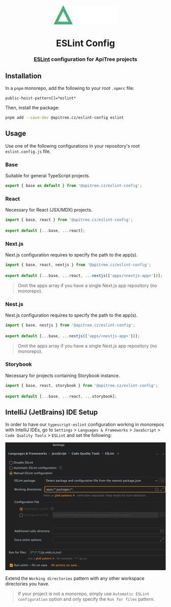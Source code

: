 <div align="center">

<a href="https://github.com/ApiTreeCZ">
<img alt="ApiTree s.r.o." src="../../public/apitree.png" width="201" />
</a>

# ESLint Config

### [ESLint](https://eslint.org) configuration for ApiTree projects

</div>

## Installation

In a `pnpm` monorepo, add the following to your root `.npmrc` file:

```
public-hoist-pattern[]=*eslint*
```

Then, install the package:

```bash
pnpm add --save-dev @apitree.cz/eslint-config eslint
```

## Usage

Use one of the following configurations in your repository's root `eslint.config.js` file.

### Base

Suitable for general TypeScript projects.

```javascript
export { base as default } from '@apitree.cz/eslint-config';
```

### React

Necessary for React (JSX/MDX) projects.

```javascript
import { base, react } from '@apitree.cz/eslint-config';

export default [...base, ...react];
```

### Next.js

Next.js configuration requires to specify the path to the app(s).

```javascript
import { base, react, nextjs } from '@apitree.cz/eslint-config';

export default [...base, ...react, ...nextjs(['apps/<nextjs-app>'])];
```

> Omit the apps array if you have a single Next.js app repository (no monorepo).

### Nest.js

Nest.js configuration requires to specify the path to the app(s).

```javascript
import { base, nestjs } from '@apitree.cz/eslint-config';

export default [...base, ...nestjs(['apps/<nestjs-app>'])];
```

> Omit the apps array if you have a single Nest.js app repository (no monorepo).

### Storybook

Necessary for projects containing Storybook instance.

```javascript
import { base, react, storybook } from '@apitree.cz/eslint-config';

export default [...base, ...react, ...storybook];
```

## IntelliJ (JetBrains) IDE Setup

In order to have our `typescript-eslint` configuration working in monorepos with IntelliJ IDEs, go to `Settings` >
`Languages & Frameworks` > `JavaScript` > `Code Quality Tools` > `ESLint` and set the following:

<img alt="IntelliJ ESLint Flat Config Setup" src="../../public/intellij-eslint-setup.png" width="730" />

Extend the `Working directories` pattern with any other workspace directories you have.

> If your project is not a monorepo, simply use `Automatic ESLint configuration` option and only specify the
> `Run for files` pattern.
